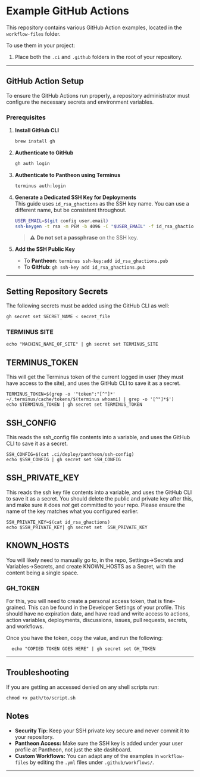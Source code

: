
# Example GitHub Actions

This repository contains various GitHub Action examples, located in the `workflow-files` folder.

To use them in your project:

1. Place both the `.ci` and `.github` folders in the root of your repository.

---

## GitHub Action Setup

To ensure the GitHub Actions run properly, a repository administrator must configure the necessary secrets and environment variables.

### Prerequisites

1. **Install GitHub CLI**  
   ```bash
   brew install gh
   ```

2. **Authenticate to GitHub**  
   ```bash
   gh auth login
   ```

3. **Authenticate to Pantheon using Terminus**  
   ```bash
   terminus auth:login
   ```

4. **Generate a Dedicated SSH Key for Deployments**  
   This guide uses `id_rsa_ghactions` as the SSH key name. You can use a different name, but be consistent throughout.
   ```bash
   USER_EMAIL=$(git config user.email)
   ssh-keygen -t rsa -m PEM -b 4096 -C "$USER_EMAIL" -f id_rsa_ghactions -N ''
   ```
   > ⚠️ **Do not set a passphrase** on the SSH key.

5. **Add the SSH Public Key**  
   - To **Pantheon**: `terminus ssh-key:add id_rsa_ghactions.pub`
   - To **GitHub**:  `gh ssh-key add id_rsa_ghactions.pub`

---

## Setting Repository Secrets

The following secrets must be added using the GitHub CLI as well:
```bash
gh secret set SECRET_NAME < secret_file
```

### TERMINUS SITE

```
echo "MACHINE_NAME_OF_SITE" | gh secret set TERMINUS_SITE
```

## TERMINUS_TOKEN
This will get the Terminus token of the current logged in user (they must have access to the site), and uses the GitHub CLI to save it as a secret.

```
TERMINUS_TOKEN=$(grep -o '"token":"[^"]*' ~/.terminus/cache/tokens/$(terminus whoami) | grep -o '[^"]*$')
echo $TERMINUS_TOKEN | gh secret set TERMINUS_TOKEN
```

## SSH_CONFIG
This reads the ssh_config file contents into a variable, and uses the GitHub CLI to save it as a secret.

```
SSH_CONFIG=$(cat .ci/deploy/pantheon/ssh-config)
echo $SSH_CONFIG | gh secret set SSH_CONFIG
```

## SSH_PRIVATE_KEY
  This reads the ssh key file contents into a variable, and uses the GitHub CLI to save it as a secret. You should delete the public and private key after this, and make sure it does _not_ get committed to your repo. Please ensure the name of the key matches what you configured earlier.
  ```
  SSH_PRIVATE_KEY=$(cat id_rsa_ghactions)
  echo $SSH_PRIVATE_KEY| gh secret set  SSH_PRIVATE_KEY
  ```

  ## KNOWN_HOSTS

  You will likely need to manually go to, in the repo, Settings->Secrets and Variables->Secrets, and create KNOWN_HOSTS as a Secret, with the content being a single space.

  ### GH_TOKEN
  
  For this, you will need to create a personal access token, that is fine-grained. This can be found in the Developer Settings of your profile. This should have no expiration date, and have read and write access to actions, action variables, deployments, discussions, issues, pull requests, secrets, and workflows. 

  Once you have the token, copy the value, and run the following:

  ```
    echo "COPIED TOKEN GOES HERE" | gh secret set GH_TOKEN
  ```

---

## Troubleshooting

If you are getting an accessed denied on any shell scripts run:

`chmod +x path/to/script.sh`

## Notes

- **Security Tip:** Keep your SSH private key secure and never commit it to your repository.
- **Pantheon Access:** Make sure the SSH key is added under your user profile at Pantheon, not just the site dashboard.
- **Custom Workflows:** You can adapt any of the examples in `workflow-files` by editing the `.yml` files under `.github/workflows/`.

---



